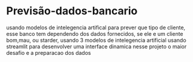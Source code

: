 # Previsão-dados-bancario

usando modelos de intelegencia artifical para prever que tipo de cliente, esse banco tem dependendo dos dados fornecidos, se ele e um cliente bom,mau, ou starder,
usando 3 modelos de intelegencia artificial 
usando streamlit para desenvolver uma interface dinamica 
nesse projeto o maior desafio e a preparacao dos dados

